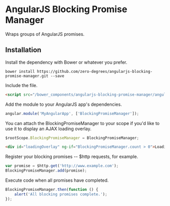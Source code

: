 # AngularJS Blocking Promise Manager

Wraps groups of AngularJS promises.

## Installation

Install the dependency with Bower or whatever you prefer.

`bower install https://github.com/zero-degrees/angularjs-blocking-promise-manager.git --save`

Include the file.

```html
<script src="/bower_components/angularjs-blocking-promise-manager/angular-blocking-promise-manager.min.js"></script>
```

Add the module to your AngularJS app's dependencies.

```javascript
angular.module('MyAngularApp', ['BlockingPromiseManager']);
```

You can attach the BlockingPromiseManager to your scope if you'd like to use it to display an AJAX loading overlay.

```javascript
$rootScope.BlockingPromiseManager = BlockingPromiseManager;
```

```html
<div id="loadingOverlay" ng-if="BlockingPromiseManager.count > 0">Loading...</div>
```

Register your blocking promises -- $http requests, for example.

```javascript
var promise = $http.get('http://www.example.com');
BlockingPromiseManager.add(promise);
```

Execute code when all promises have completed.

```javascript
BlockingPromiseManager.then(function () {
    alert('All blocking promises complete.');
});
```